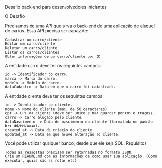 Desafio back-end para desenvolvedores iniciantes

O Desafio

Precisamos de uma API que sirva o back-end de uma aplicação de aluguel de carros. Essa API precisa ser capaz de:

    Cadastrar um carro/cliente
    Editar um carro/cliente
    Deletar um carro/cliente
    Listar os carros/clientes
    Obter informações de um carro/cliente por ID

A entidade carro deve ter os seguintes campos:

    id -> Identificador do carro.
    marca -> Marca do carro.
    modelo -> Modelo do carro.
    dataCadastro -> Data em que o carro foi cadastrado.

A entidade cliente deve ter os seguintes campos:

    id -> Identificador do cliente.
    nome -> Nome do cliente (máx. de 50 caracteres)
    cpf -> CPF do cliente (deve ser único e não guardar pontos e traços).
    carro -> Carro alugado pelo cliente.
    dataNascimento -> Data de nascimento do cliente (formatada no padrão br: dd/MM/aaaa).
    created_at -> Data de criação do cliente.
    updated_at -> Data em que houve alteração no cliente.

Você pode utilizar qualquer banco, desde que ele seja SQL.
Requisitos

    Todas as respostas precisam ser retornadas no formato JSON.
    Crie um README.md com as informações de como usar sua aplicação. (Como executar, quais são as rotas etc)

